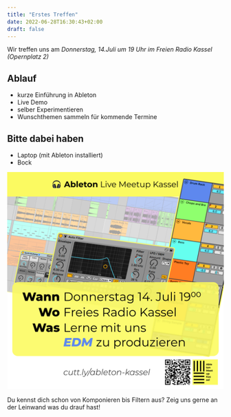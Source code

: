 ```yaml
---
title: "Erstes Treffen"
date: 2022-06-28T16:30:43+02:00
draft: false
---
```

Wir treffen uns am *Donnerstag, 14.Juli um 19 Uhr im Freien Radio Kassel (Opernplatz 2)*

## Ablauf
- kurze Einführung in Ableton
- Live Demo
- selber Experimentieren
- Wunschthemen sammeln für kommende Termine

## Bitte dabei haben
- Laptop (mit Ableton installiert)
- Bock

![ableton_meetup](./../ableton_meetup.png)

Du kennst dich schon von Komponieren bis Filtern aus? Zeig uns gerne an der Leinwand was du drauf hast!

